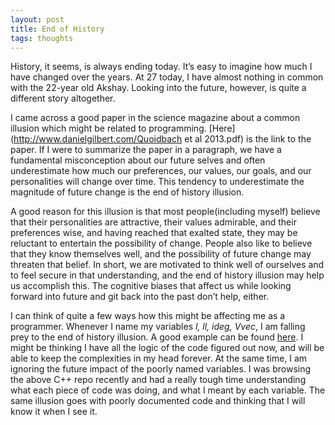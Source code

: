 ```yaml
---
layout: post
title: End of History
tags: thoughts
---
```


History, it seems, is always ending today. It’s easy to imagine how much I have changed over the years. At 27 today, I have almost nothing in common with the 22-year old Akshay. Looking into the future, however, is quite a different story altogether.

I came across a good paper in the science magazine about a common illusion which might be related to programming. [Here](http://www.danielgilbert.com/Quoidbach et al 2013.pdf) is the link to the paper. If I were to summarize the paper in a paragraph, we have a fundamental misconception about our future selves and often underestimate how much our preferences, our values, our goals, and our personalities will change over time. This tendency to underestimate the magnitude of future change is the end of history illusion.

A good reason for this illusion is that most people(including myself) believe that their personalities are attractive, their values admirable, and their preferences wise, and having reached that exalted state, they may be reluctant to entertain the possibility of change. People also like to believe that they know themselves well, and the possibility of future change may threaten that belief. In short, we are motivated to think well of ourselves and to feel secure in that understanding, and the end of history illusion may help us accomplish this. The cognitive biases that affect us while looking forward into future and git back into the past don’t help, either.

I can think of quite a few ways how this might be affecting me as a programmer. Whenever I name my variables *l, ll, ideg, Vvec*, I am falling prey to the end of history illusion. A good example can be found [here](https://github.com/akshayKhot/Influence_Analysis_cpp/blob/master/dim.cpp). I might be thinking I have all the logic of the code figured out now, and will be able to keep the complexities in my head forever. At the same time, I am ignoring the future impact of the poorly named variables. I was browsing the above C++ repo recently and had a really tough time understanding what each piece of code was doing, and what I meant by each variable. The same illusion goes with poorly documented code and thinking that I will know it when I see it.